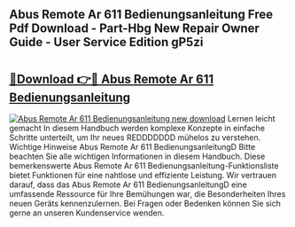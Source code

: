 ## Abus Remote Ar 611 Bedienungsanleitung Free Pdf Download - Part-Hbg New Repair Owner Guide - User Service Edition gP5zi

# <h2><a href="http://df249s.blite.top/?on=Abus+Remote+Ar+611+Bedienungsanleitung">🔗Download 👉🔴 Abus Remote Ar 611 Bedienungsanleitung</a></h2>

[![Abus Remote Ar 611 Bedienungsanleitung new download](https://i.imgur.com/lujVjoI.png)](http://df249s.blite.top/?on=Abus+Remote+Ar+611+Bedienungsanleitung)
Lernen leicht gemacht In diesem Handbuch werden komplexe Konzepte in einfache Schritte unterteilt, um Ihr neues REDDDDDDD mühelos zu verstehen. Wichtige Hinweise Abus Remote Ar 611 BedienungsanleitungD Bitte beachten Sie alle wichtigen Informationen in diesem Handbuch. Diese bemerkenswerte Abus Remote Ar 611 Bedienungsanleitung-Funktionsliste bietet Funktionen für eine nahtlose und effiziente Leistung. Wir vertrauen darauf, dass das Abus Remote Ar 611 BedienungsanleitungD eine umfassende Ressource für Ihre Bemühungen war, die Besonderheiten Ihres neuen Geräts kennenzulernen. Bei Fragen oder Bedenken können Sie sich gerne an unseren Kundenservice wenden.
